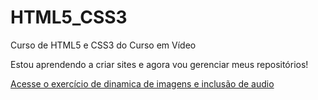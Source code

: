 # HTML5_CSS3
 Curso de HTML5 e CSS3 do Curso em Vídeo

Estou aprendendo a criar sites e agora vou gerenciar meus repositórios!

<a target=_blank href="https://shufurudin.github.io/HTML5_CSS3/exercicios/ex011%20(%C3%81udios%20e%20imagens)/index.html">Acesse o exercício de dinamica de imagens e inclusão de audio</a>
